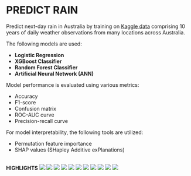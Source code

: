 # PREDICT RAIN

Predict next-day rain in Australia by training on [Kaggle data](https://www.kaggle.com/datasets/jsphyg/weather-dataset-rattle-package) comprising 10 years of daily weather observations from many locations across Australia. 

The following models are used:
- **Logistic Regression**
- **XGBoost Classifier**
- **Random Forest Classifier**
- **Artificial Neural Network (ANN)**

Model performance is evaluated using various metrics: 
- Accuracy
- F1-score
- Confusion matrix
- ROC-AUC curve
- Precision-recall curve

For model interpretability, the following tools are utilized:
- Permutation feature importance
- SHAP values (SHapley Additive exPlanations)

\
**HIGHLIGHTS**
<img src="Figures/missing_values_overview.jpg">
<img src="Figures/correlation_matrix.jpg">
<img src="Figures/predictive_power_score.jpg">
<img src="Figures/rain_tomorrow_distribution.jpg">
<img src="Figures/highly_correlated_features.jpg">
<img src="Figures/ROC_AUC_curve_xgb.jpg">
<img src="Figures/precision_recall_curve_xgb.jpg">
<img src="Figures/feature_importance_beeswarm_xgb.jpg">
<img src="Figures/feature_importance_permutation_xgb.jpg">
<img src="Figures/feature_importance_shap_xgb.jpg">
<img src="Figures/ann_training_history.jpg">